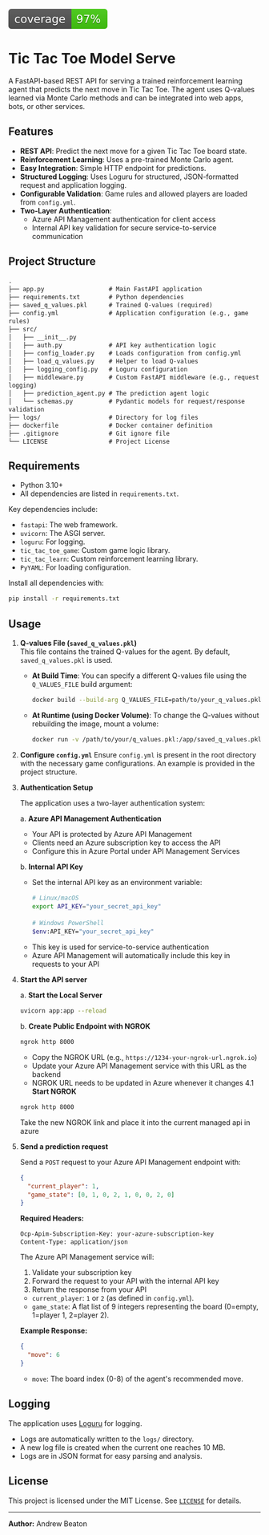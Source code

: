 
![Coverage](/coverage.svg)
# Tic Tac Toe Model Serve

A FastAPI-based REST API for serving a trained reinforcement learning agent that predicts the next move in Tic Tac Toe. The agent uses Q-values learned via Monte Carlo methods and can be integrated into web apps, bots, or other services.

## Features

- **REST API**: Predict the next move for a given Tic Tac Toe board state.
- **Reinforcement Learning**: Uses a pre-trained Monte Carlo agent.
- **Easy Integration**: Simple HTTP endpoint for predictions.
- **Structured Logging**: Uses Loguru for structured, JSON-formatted request and application logging.
- **Configurable Validation**: Game rules and allowed players are loaded from `config.yml`.
- **Two-Layer Authentication**: 
  - Azure API Management authentication for client access
  - Internal API key validation for secure service-to-service communication

## Project Structure

```
.
├── app.py                  # Main FastAPI application
├── requirements.txt        # Python dependencies
├── saved_q_values.pkl      # Trained Q-values (required)
├── config.yml              # Application configuration (e.g., game rules)
├── src/
│   ├── __init__.py
│   ├── auth.py             # API key authentication logic
│   ├── config_loader.py    # Loads configuration from config.yml
│   ├── load_q_values.py    # Helper to load Q-values
│   ├── logging_config.py   # Loguru configuration
│   ├── middleware.py       # Custom FastAPI middleware (e.g., request logging)
│   ├── prediction_agent.py # The prediction agent logic
│   └── schemas.py          # Pydantic models for request/response validation
├── logs/                   # Directory for log files
├── dockerfile              # Docker container definition
├── .gitignore              # Git ignore file
└── LICENSE                 # Project License
```

## Requirements

- Python 3.10+
- All dependencies are listed in `requirements.txt`.

Key dependencies include:
- `fastapi`: The web framework.
- `uvicorn`: The ASGI server.
- `loguru`: For logging.
- `tic_tac_toe_game`: Custom game logic library.
- `tic_tac_learn`: Custom reinforcement learning library.
- `PyYAML`: For loading configuration.

Install all dependencies with:

```sh
pip install -r requirements.txt
```

## Usage

1.  **Q-values File (`saved_q_values.pkl`)**  
    This file contains the trained Q-values for the agent. By default, `saved_q_values.pkl` is used.

    -   **At Build Time**: You can specify a different Q-values file using the `Q_VALUES_FILE` build argument:
        ```bash
        docker build --build-arg Q_VALUES_FILE=path/to/your_q_values.pkl -t my_app .
        ```
    -   **At Runtime (using Docker Volume)**: To change the Q-values without rebuilding the image, mount a volume:
        ```bash
        docker run -v /path/to/your/q_values.pkl:/app/saved_q_values.pkl my_app
        ```

2.  **Configure `config.yml`**
    Ensure `config.yml` is present in the root directory with the necessary game configurations. An example is provided in the project structure.

3.  **Authentication Setup**
    
    The application uses a two-layer authentication system:

    a. **Azure API Management Authentication**
    - Your API is protected by Azure API Management
    - Clients need an Azure subscription key to access the API
    - Configure this in Azure Portal under API Management Services

    b. **Internal API Key**
    - Set the internal API key as an environment variable:
      ```bash
      # Linux/macOS
      export API_KEY="your_secret_api_key"
      
      # Windows PowerShell
      $env:API_KEY="your_secret_api_key"
      ```
    - This key is used for service-to-service authentication
    - Azure API Management will automatically include this key in requests to your API

4.  **Start the API server**

    a. **Start the Local Server**
    ```sh
    uvicorn app:app --reload
    ```

    b. **Create Public Endpoint with NGROK**
    ```sh
    ngrok http 8000
    ```
    - Copy the NGROK URL (e.g., `https://1234-your-ngrok-url.ngrok.io`)
    - Update your Azure API Management service with this URL as the backend
    - NGROK URL needs to be updated in Azure whenever it changes
    4.1 **Start  NGROK**

    ```sh 
    ngrok http 8000 
    ```
    Take the new NGROK link and place it into the current managed api in azure

5.  **Send a prediction request**

    Send a `POST` request to your Azure API Management endpoint with:

    ```json
    {
      "current_player": 1,
      "game_state": [0, 1, 0, 2, 1, 0, 0, 2, 0]
    }
    ```

    **Required Headers:**
    ```
    Ocp-Apim-Subscription-Key: your-azure-subscription-key
    Content-Type: application/json
    ```

    The Azure API Management service will:
    1. Validate your subscription key
    2. Forward the request to your API with the internal API key
    3. Return the response from your API

    -   `current_player`: `1` or `2` (as defined in `config.yml`).
    -   `game_state`: A flat list of 9 integers representing the board (0=empty, 1=player 1, 2=player 2).

    **Example Response:**

    ```json
    {
      "move": 6
    }
    ```

    -   `move`: The board index (0-8) of the agent's recommended move.

## Logging

The application uses [Loguru](https://loguru.readthedocs.io/en/stable/) for logging.
- Logs are automatically written to the `logs/` directory.
- A new log file is created when the current one reaches 10 MB.
- Logs are in JSON format for easy parsing and analysis.

## License

This project is licensed under the MIT License. See [`LICENSE`](LICENSE) for details.

---

**Author:** Andrew Beaton
